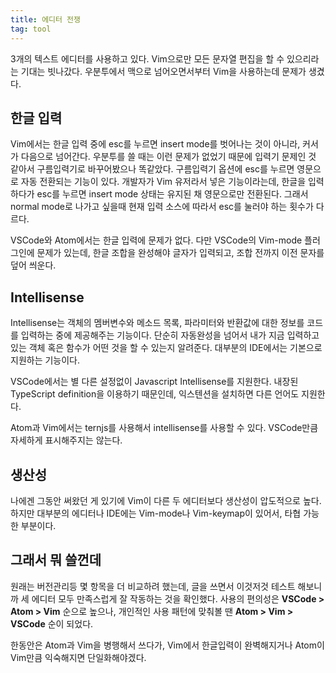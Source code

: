 ```yaml
---
title: 에디터 전쟁
tag: tool
---
```

3개의 텍스트 에디터를 사용하고 있다. Vim으로만 모든 문자열 편집을 할 수 있으리라는 기대는 빗나갔다. 우분투에서 맥으로 넘어오면서부터 Vim을 사용하는데 문제가 생겼다.

## 한글 입력
Vim에서는 한글 입력 중에 esc를 누르면 insert mode를 벗어나는 것이 아니라, 커서가 다음으로 넘어간다. 우분투를 쓸 때는 이런 문제가 없었기 때문에 입력기 문제인 것 같아서 구름입력기로 바꾸어봤으나 똑같았다. 구름입력기 옵션에 esc를 누르면 영문으로 자동 전환되는 기능이 있다. 개발자가 Vim 유저라서 넣은 기능이라는데, 한글을 입력하다가 esc를 누르면 insert mode 상태는 유지된 채 영문으로만 전환된다. 그래서 normal mode로 나가고 싶을때 현재 입력 소스에 따라서 esc를 눌러야 하는 횟수가 다르다.

VSCode와 Atom에서는 한글 입력에 문제가 없다. 다만 VSCode의 Vim-mode 플러그인에 문제가 있는데, 한글 조합을 완성해야 글자가 입력되고, 조합 전까지 이전 문자를 덮어 씌운다.

## Intellisense
Intellisense는 객체의 멤버변수와 메소드 목록, 파라미터와 반환값에 대한 정보를 코드를 입력하는 중에 제공해주는 기능이다. 단순히 자동완성을 넘어서 내가 지금 입력하고 있는 객체 혹은 함수가 어떤 것을 할 수 있는지 알려준다. 대부분의 IDE에서는 기본으로 지원하는 기능이다.

VSCode에서는 별 다른 설정없이 Javascript Intellisense를 지원한다. 내장된 TypeScript definition을 이용하기 때문인데, 익스텐션을 설치하면 다른 언어도 지원한다.

Atom과 Vim에서는 ternjs를 사용해서 intellisense를 사용할 수 있다. VSCode만큼 자세하게 표시해주지는 않는다.

## 생산성
나에겐 그동안 써왔던 게 있기에 Vim이 다른 두 에디터보다 생산성이 압도적으로 높다. 하지만 대부분의 에디터나 IDE에는 Vim-mode나 Vim-keymap이 있어서, 타협 가능한 부분이다.

## 그래서 뭐 쓸껀데
원래는 버전관리등 몇 항목을 더 비교하려 했는데, 글을 쓰면서 이것저것 테스트 해보니까 세 에디터 모두 만족스럽게 잘 작동하는 것을 확인했다. 사용의 편의성은 **VSCode > Atom > Vim** 순으로 높으나, 개인적인 사용 패턴에 맞춰볼 땐 **Atom > Vim > VSCode** 순이 되었다.

한동안은 Atom과 Vim을 병행해서 쓰다가, Vim에서 한글입력이 완벽해지거나 Atom이 Vim만큼 익숙해지면 단일화해야겠다.
